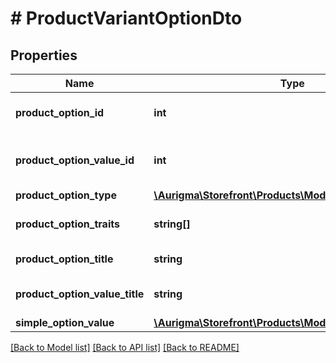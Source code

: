 # # ProductVariantOptionDto

## Properties

Name | Type | Description | Notes
------------ | ------------- | ------------- | -------------
**product_option_id** | **int** | Product option identifier. | [optional]
**product_option_value_id** | **int** | Product option value identifier. | [optional]
**product_option_type** | [**\Aurigma\Storefront\Products\Model\OptionType**](OptionType.md) |  | [optional]
**product_option_traits** | **string[]** | Product option traits. | [optional]
**product_option_title** | **string** | Product option title. | [optional]
**product_option_value_title** | **string** | Product option value title. | [optional]
**simple_option_value** | [**\Aurigma\Storefront\Products\Model\SimpleOptionValue**](SimpleOptionValue.md) |  | [optional]

[[Back to Model list]](../../README.md#models) [[Back to API list]](../../README.md#endpoints) [[Back to README]](../../README.md)
